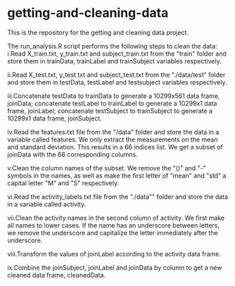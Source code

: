 # getting-and-cleaning-data
This is the repository for the getting and cleaning data project.

The run_analysis.R script performs the following steps to clean the data:
i.Read X_train.txt, y_train.txt and subject_train.txt from the "train" folder and store them in trainData, trainLabel and trainSubject variables respectively.

ii.Read X_test.txt, y_test.txt and subject_test.txt from the "./data/test" folder and store them in testData, testLabel and testsubject variables respectively.

iii.Concatenate testData to trainData to generate a 10299x561 data frame, joinData; concatenate testLabel to trainLabel to generate a 10299x1 data frame, joinLabel; concatenate testSubject to trainSubject to generate a 10299x1 data frame, joinSubject.

iv.Read the features.txt file from the "/data" folder and store the data in a variable called features. We only extract the measurements on the mean and standard deviation. This results in a 66 indices list. We get a subset of joinData with the 66 corresponding columns.

v.Clean the column names of the subset. We remove the "()" and "-" symbols in the names, as well as make the first letter of "mean" and "std" a capital letter "M" and "S" respectively.

vi.Read the activity_labels.txt file from the "./data"" folder and store the data in a variable called activity.

vii.Clean the activity names in the second column of activity. We first make all names to lower cases. If the name has an underscore between letters, we remove the underscore and capitalize the letter immediately after the underscore.

viii.Transform the values of joinLabel according to the activity data frame.

ix.Combine the joinSubject, joinLabel and joinData by column to get a new cleaned data frame, cleanedData. 
